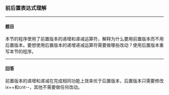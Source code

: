 ### 前后置表达式理解
***
#### 题目

本节的程序使用了前置版本的递增和递减运算符，解释为什么要用前置版本而不用后置版本。要想使用后置版本的递增递减运算符需要做哪些改动？使用后置版本重写本节的程序。

***
#### 回答

前置版本的递增和递减在完成相同功能上效率优于后置版本，后置版本只需要修改ix++和cnt--，其他不需要做任何改动。
